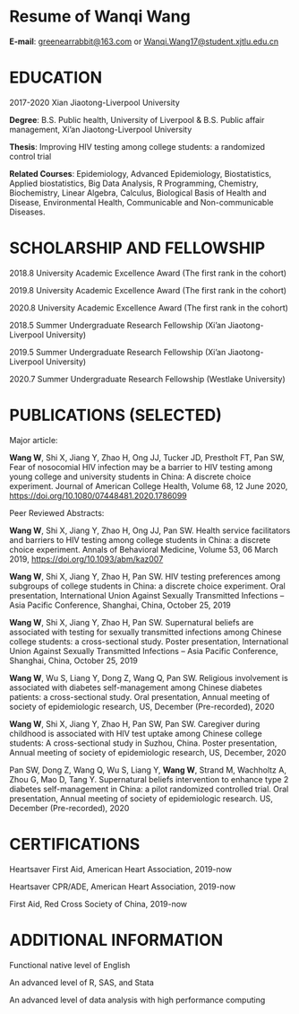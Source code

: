 # Resume of Wanqi Wang
**E-mail**: greenearrabbit@163.com  or
Wanqi.Wang17@student.xjtlu.edu.cn

# EDUCATION 
2017-2020 Xian Jiaotong-Liverpool University

**Degree**: B.S. Public health, University of Liverpool 
         & B.S. Public affair management, Xi’an Jiaotong-Liverpool University 
         
**Thesis**: Improving HIV testing among college students: a randomized control trial

**Related Courses**: Epidemiology, Advanced Epidemiology, Biostatistics, Applied biostatistics, Big Data Analysis, R Programming, Chemistry, Biochemistry, Linear Algebra, Calculus, Biological Basis of Health and Disease, Environmental Health, Communicable and Non-communicable Diseases.  

# SCHOLARSHIP AND FELLOWSHIP

2018.8 University Academic Excellence Award (The first rank in the cohort)

2019.8 University Academic Excellence Award (The first rank in the cohort)

2020.8 University Academic Excellence Award (The first rank in the cohort)

2018.5 Summer Undergraduate Research Fellowship (Xi’an Jiaotong-Liverpool University)

2019.5 Summer Undergraduate Research Fellowship (Xi’an Jiaotong-Liverpool University)

2020.7 Summer Undergraduate Research Fellowship (Westlake University)

# PUBLICATIONS (SELECTED) 

Major article:

**Wang W**, Shi X, Jiang Y, Zhao H, Ong JJ, Tucker JD, Prestholt FT, Pan SW, Fear of nosocomial HIV infection may be a barrier to HIV testing among young college and university students in China: A discrete choice experiment. Journal of American College Health, Volume 68, 12 June 2020, https://doi.org/10.1080/07448481.2020.1786099 

Peer Reviewed Abstracts:

**Wang W**, Shi X, Jiang Y, Zhao H, Ong JJ, Pan SW. Health service facilitators and barriers to HIV testing among college students in China: a discrete choice experiment. Annals of Behavioral Medicine, Volume 53, 06 March 2019, https://doi.org/10.1093/abm/kaz007

**Wang W**, Shi X, Jiang Y, Zhao H, Pan SW. HIV testing preferences among subgroups of college students in China: a discrete choice experiment. Oral presentation, International Union Against Sexually Transmitted Infections – Asia Pacific Conference, Shanghai, China, October 25, 2019

**Wang W**, Shi X, Jiang Y, Zhao H, Pan SW. Supernatural beliefs are associated with testing for sexually transmitted infections among Chinese college students: a cross-sectional study. Poster presentation, International Union Against Sexually Transmitted Infections – Asia Pacific Conference, Shanghai, China, October 25, 2019

**Wang W**, Wu S, Liang Y, Dong Z, Wang Q, Pan SW. Religious involvement is associated with diabetes self-management among Chinese diabetes patients: a cross-sectional study. Oral presentation, Annual meeting of society of epidemiologic research, US, December (Pre-recorded), 2020

**Wang W**, Shi X, Jiang Y, Zhao H, Pan SW, Pan SW. Caregiver during childhood is associated with HIV test uptake among Chinese college students: A cross-sectional study in Suzhou, China. Poster presentation, Annual meeting of society of epidemiologic research, US, December, 2020 

Pan SW, Dong Z, Wang Q, Wu S, Liang Y, **Wang W**, Strand M, Wachholtz A, Zhou G, Mao D, Tang Y.  Supernatural beliefs intervention to enhance type 2 diabetes self-management in China: a pilot randomized controlled trial. Oral presentation, Annual meeting of society of epidemiologic research. US, December (Pre-recorded), 2020

# CERTIFICATIONS
Heartsaver First Aid, American Heart Association, 2019-now

Heartsaver CPR/ADE, American Heart Association, 2019-now

First Aid, Red Cross Society of China, 2019-now


# ADDITIONAL INFORMATION

Functional native level of English

An advanced level of R, SAS, and Stata

An advanced level of data analysis with high performance computing
